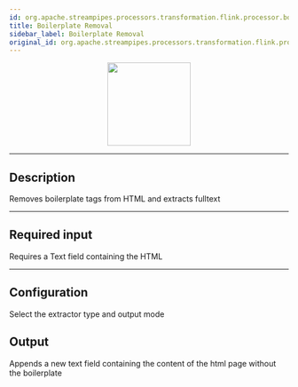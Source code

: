 ```yaml
---
id: org.apache.streampipes.processors.transformation.flink.processor.boilerplate
title: Boilerplate Removal
sidebar_label: Boilerplate Removal
original_id: org.apache.streampipes.processors.transformation.flink.processor.boilerplate
---
```


<!--
  ~ Licensed to the Apache Software Foundation (ASF) under one or more
  ~ contributor license agreements.  See the NOTICE file distributed with
  ~ this work for additional information regarding copyright ownership.
  ~ The ASF licenses this file to You under the Apache License, Version 2.0
  ~ (the "License"); you may not use this file except in compliance with
  ~ the License.  You may obtain a copy of the License at
  ~
  ~    http://www.apache.org/licenses/LICENSE-2.0
  ~
  ~ Unless required by applicable law or agreed to in writing, software
  ~ distributed under the License is distributed on an "AS IS" BASIS,
  ~ WITHOUT WARRANTIES OR CONDITIONS OF ANY KIND, either express or implied.
  ~ See the License for the specific language governing permissions and
  ~ limitations under the License.
  ~
  -->



<p align="center"> 
    <img src="/img/pipeline-elements/org.apache.streampipes.processors.transformation.flink.processor.boilerplate/icon.png" width="150px;" class="pe-image-documentation"/>
</p>

***

## Description

Removes boilerplate tags from HTML and extracts fulltext

***

## Required input
Requires a Text field containing the HTML

***

## Configuration

Select the extractor type and output mode

## Output
Appends a new text field containing the content of the html page without the boilerplate
